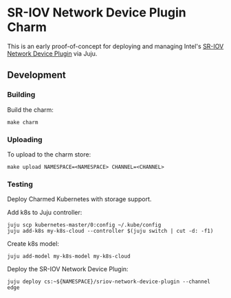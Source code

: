 # SR-IOV Network Device Plugin Charm

This is an early proof-of-concept for deploying and managing Intel's
[SR-IOV Network Device Plugin](https://github.com/intel/sriov-network-device-plugin/)
via Juju.

## Development

### Building
Build the charm:

```
make charm
```

### Uploading
To upload to the charm store:

```
make upload NAMESPACE=<NAMESPACE> CHANNEL=<CHANNEL>
```

### Testing

Deploy Charmed Kubernetes with storage support.

Add k8s to Juju controller:

```
juju scp kubernetes-master/0:config ~/.kube/config
juju add-k8s my-k8s-cloud --controller $(juju switch | cut -d: -f1)
```

Create k8s model:

```
juju add-model my-k8s-model my-k8s-cloud
```

Deploy the SR-IOV Network Device Plugin:

```
juju deploy cs:~${NAMESPACE}/sriov-network-device-plugin --channel edge
```
